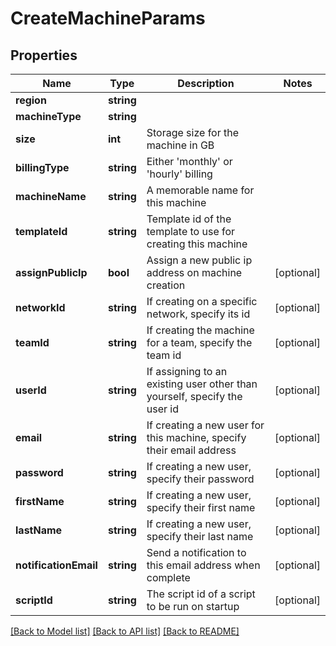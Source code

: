 # CreateMachineParams

## Properties
Name | Type | Description | Notes
------------ | ------------- | ------------- | -------------
**region** | **string** |  | 
**machineType** | **string** |  | 
**size** | **int** | Storage size for the machine in GB | 
**billingType** | **string** | Either &#39;monthly&#39; or &#39;hourly&#39; billing | 
**machineName** | **string** | A memorable name for this machine | 
**templateId** | **string** | Template id of the template to use for creating this machine | 
**assignPublicIp** | **bool** | Assign a new public ip address on machine creation | [optional] 
**networkId** | **string** | If creating on a specific network, specify its id | [optional] 
**teamId** | **string** | If creating the machine for a team, specify the team id | [optional] 
**userId** | **string** | If assigning to an existing user other than yourself, specify the user id | [optional] 
**email** | **string** | If creating a new user for this machine, specify their email address | [optional] 
**password** | **string** | If creating a new user, specify their password | [optional] 
**firstName** | **string** | If creating a new user, specify their first name | [optional] 
**lastName** | **string** | If creating a new user, specify their last name | [optional] 
**notificationEmail** | **string** | Send a notification to this email address when complete | [optional] 
**scriptId** | **string** | The script id of a script to be run on startup | [optional] 

[[Back to Model list]](../README.md#documentation-for-models) [[Back to API list]](../README.md#documentation-for-api-endpoints) [[Back to README]](../README.md)


